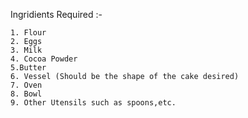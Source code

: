  Ingridients Required :-

    1. Flour
    2. Eggs
    3. Milk
    4. Cocoa Powder
    5.Butter
    6. Vessel (Should be the shape of the cake desired)
    7. Oven
    8. Bowl
    9. Other Utensils such as spoons,etc.